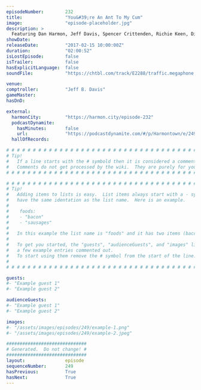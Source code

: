 ```yaml
---
episodeNumber:        232
title:                "You&#39;re An Ant To My Cum"
image:                "episode-placeholder.jpg"
description: >
  Featuring Dan Harmon, Jeff Davis, Spencer Crittenden, Richie Keen, Dino Stamatopoulos, Scott Adsit, Britta Phillips, Rob Schrab and Steve Levy.
showDate:             
releaseDate:          "2017-02-15 10:00:00Z"
duration:             "02:00:52"
isLostEpisode:        false
isTrailer:            false
hasExplicitLanguage:  false
soundFile:            "https://chtbl.com/track/E2288/traffic.megaphone.fm/STA5112786742.mp3?updated=1596825121"

venue:                
comptroller:          "Jeff B. Davis"
gameMaster:           
hasDnD:               

external:
  harmonCity:         "https://harmon.city/episode-232"
  podcastDynamite:
    hasMinutes:       false
    url:              "https://podcastdynamite.com/#/p/Harmontown/e/249/232"
  hallOfRecords:      

# # # # # # # # # # # # # # # # # # # # # # # # # # # # # # # # # # # # # # # # # # # # #
# Tip!
#   If a line starts with the # symbold then it is considered a comment.
#   Comments do not get processed by the wiki.  They are purely for your information.
# # # # # # # # # # # # # # # # # # # # # # # # # # # # # # # # # # # # # # # # # # # # #

# # # # # # # # # # # # # # # # # # # # # # # # # # # # # # # # # # # # # # # # # # # # #
# Tip!
#   Adding items to lists is easy.  List items always start with a - symbol and have
#   have the same identation as the list name.  Here is an example.
#
#    foods:
#    - "bacon"
#    - "sausages"
#
#   In this example the list name is "foods" and it has two items (bacon, and sausages).
#
#   To get you started, the "guests", "audienceGuests", and "images" lists below have
#   a few example entries commented out.
#   To start using them remove the # symbol from the start of the line.
#
# # # # # # # # # # # # # # # # # # # # # # # # # # # # # # # # # # # # # # # # # # # # #

guests:
#- "Example guest 1"
#- "Example guest 2"

audienceGuests:
#- "Example guest 1"
#- "Example guest 2"

images:
#- "/assets/images/episodes/249/example-1.png"
#- "/assets/images/episodes/249/example-2.jpeg"

##############################
# Generated.  Do not change! #
##############################
layout:               episode
sequenceNumber:       249
hasPrevious:          True
hasNext:              True
---
```


<!-- The episode description will be rendered here -->

<!-- Add your content BELOW here -->
<!-- vvvvvvvvvvvvvvvvvvvvvvvvvvv -->




<!-- ^^^^^^^^^^^^^^^^^^^^^^^^^^^ -->
<!-- Add your content ABOVE here -->

<!-- The episode gallery will be rendered here -->